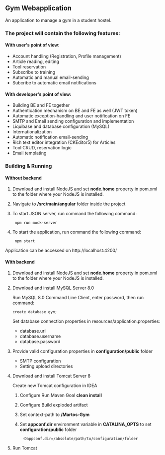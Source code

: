 ## Gym Webapplication
An application to manage a gym in a student hostel.

### The project will contain the following features:

#### With user's point of view:
- Account handling (Registration, Profile management)
- Article reading, editing
- Tool reservation
- Subscribe to training
- Automatic and manual email-sending
- Subcribe to automatic email notifications


#### With developer's point of view:
- Building BE and FE together
- Authentication mechanism on BE and FE as well (JWT token)
- Automatic exception-handling and user notification on FE
- SMTP and Email sending configuration and implementation
- Liquibase and database configuration (MySQL)
- Internationalization
- Automatic notification email-sending
- Rich text editor integration (CKEditor5) for Articles
- Tool CRUD, reservation logic
- Email templating

### Building & Running
#### Without backend 
1. Download and install NodeJS and set **node.home** property in pom.xml to the folder where your NodeJS is installed.
2. Navigate to **/src/main/angular** folder inside the project
3. To start JSON server, run command the following command:

        npm run mock-server
        
4. To start the application, run command the following command:

        npm start
    
Application can be accessed on http://localhost:4200/

#### With backend 
1. Download and install NodeJS and set **node.home** property in pom.xml to the folder where your NodeJS is installed.
2.  Download and install MySQL Server 8.0 
    
    Run MySQL 8.0 Command Line Client, enter password, then run command:
    
        create database gym;
    
    Set database connection properties in resources/application.properties:
    - database.url
    - database.username
    - database.password
    
3. Provide valid configuration properties in **configuration/public** folder
    - SMTP configuration
    - Setting upload directories
    
4.  Download and install Tomcat Server 8

    Create new Tomcat configuration in IDEA
    1. Configure Run Maven Goal **clean install**
    2. Configure Build exploded artifact
    3. Set context-path to **/Martos-Gym**
    4. Set **appconf.dir** environment variable in **CATALINA_OPTS** to set **configuration/public** folder
    
            -Dappconf.dir=/absolute/path/to/configuration/folder
            
5. Run Tomcat
